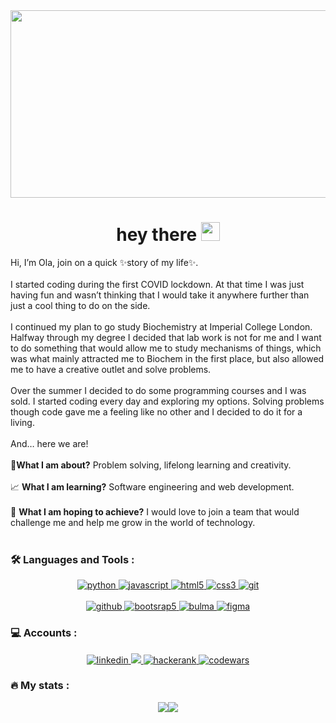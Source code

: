 

<div align="center">
  <img src="https://i.imgur.com/mjh4BkU.png" width="600" height="300"/>
</div>

<h1 align="center">
  hey there
  <img src="https://media.giphy.com/media/hvRJCLFzcasrR4ia7z/giphy.gif" width="30px"/>
</h1>

Hi, I’m Ola, join on a quick ✨story of my life✨.<br><br>I started coding during the first COVID lockdown. At that time I was just having fun and wasn’t thinking that I would take it anywhere further than just a cool thing to do on the side.<br><br>I continued my plan to go study Biochemistry at Imperial College London. Halfway through my degree I decided that lab work is not for me and I want to do something that would allow me to study mechanisms of things, which was what mainly attracted me to Biochem in the first place, but also allowed me to have a creative outlet and solve problems.<br><br>Over the summer I decided to do some programming courses and I was sold. I started coding every day and exploring my options. Solving problems though code gave me a feeling like no other and I decided to do it for a living. <br><br>And… here we are!<br><br>🔋**What I am about?** Problem solving, lifelong learning and creativity.<br><br>📈 **What I am learning?** Software engineering and web development.<br><br>🏁 **What I am hoping to achieve?** I would love to join a team that would challenge me and help me grow in the world of technology.
<br><br>

### :hammer_and_wrench: Languages and Tools :

<p align="center">
  <a href="https://www.python.org" target="_blank"> 
    <img src="https://img.shields.io/badge/Python-3776AB.svg?style=for-the-badge&logo=Python&logoColor=white"
      alt="python"/> 
  </a>
  <a href="https://www.javascript.com" target="_blank"> 
    <img src="https://img.shields.io/badge/JavaScript-F7DF1E.svg?style=for-the-badge&logo=JavaScript&logoColor=black"
      alt="javascript"/>
  </a>
  <a href="" target="_blank"> 
    <img src="https://img.shields.io/badge/HTML5-E34F26.svg?style=for-the-badge&logo=HTML5&logoColor=white"
      alt="html5"/> 
  </a>
  <a href="" target="_blank"> 
    <img src="https://img.shields.io/badge/CSS3-1572B6.svg?style=for-the-badge&logo=CSS3&logoColor=white"
      alt="css3"/> 
  </a> 
  <a href="https://git-scm.com/doc" target="_blank"> 
    <img src="https://img.shields.io/badge/Git-F05032.svg?style=for-the-badge&logo=Git&logoColor=white"
      alt="git"/> 
  <br><br>
<a href="https://github.com" target="_blank"> 
    <img src="https://img.shields.io/badge/GitHub-181717.svg?style=for-the-badge&logo=GitHub&logoColor=white"
      alt="github"/> 
  </a>
  <a href="https://getbootstrap.com" target="_blank"> 
    <img src="https://img.shields.io/badge/Bootstrap-7952B3.svg?style=for-the-badge&logo=Bootstrap&logoColor=white"
      alt="bootsrap5"/>
  </a>
  <a href="https://bulma.io" target="_blank"> 
    <img src="https://img.shields.io/badge/Bulma-00D1B2.svg?style=for-the-badge&logo=Bulma&logoColor=white"
      alt="bulma"/> 
  </a>
   <a href="https://www.figma.com" target="_blank"> 
    <img src="https://img.shields.io/badge/Figma-F24E1E.svg?style=for-the-badge&logo=Figma&logoColor=white"
      alt="figma"/> 
  </a> 
</p>
  

### 💻 Accounts :

<div style="margin-top:10px" align="center">
 <a  href="https://www.linkedin.com/in/💻-aleksandra-ola-zyto-072b66224/" target="_blank">
      <img src="https://img.shields.io/badge/Linked%20In-0A66C2.svg?style=for-the-badge&logo=linkedin&logoColor=white" alt="linkedin"/>
    </a>
    <a href="https://codepen.io/aleksandra-zyto" target="_blank">
<img src="https://img.shields.io/badge/Codepen-000000.svg?style=for-the-badge&logo=codepen&logoColor=white"    </a>
</a>
    <a href="https://www.hackerrank.com/ola_zyto606" target="_blank">
      <img src="https://img.shields.io/badge/Hackerrank-00EA64.svg?style=for-the-badge&logo=hackerrank&logoColor=black" alt="hackerank"/>
    </a>
   <a href="https://www.codewars.com/users/aleksandra-zyto" target="_blank">
      <img src="https://img.shields.io/badge/Codewars-B1361E.svg?style=for-the-badge&logo=Codewars&logoColor=white" alt="codewars"/>
    </a>
</div>

### 🔥 My stats :
<div style="display: flex; flex-direction: row; align-items: center; justify-content:center;">
  <img class="img" src="https://github.r2v.ch/codewars?user=aleksandra-zyto&hide_clan=true&stroke=%23FF3377&theme=nightowl" />
 <img class="img" src="https://github-readme-stats.vercel.app/api/top-langs/?username=aleksandra-zyto&theme=radical&hide_border=true&include_all_commits=false&count_private=false&layout=compact" />
 
</div>






